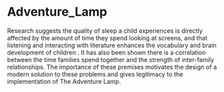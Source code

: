 # Adventure_Lamp

Research suggests the quality of sleep a child experiences is directly affected by the amount of time they spend looking at screens, and that listening and interacting with literature enhances the vocabulary and brain development of children . It has also been shown there is a correlation between the time families spend together and the strength of inter-family relationships. The importance of these premises motivates the design of a modern solution to these problems and gives legitimacy to the implementation of The Adventure Lamp. 
